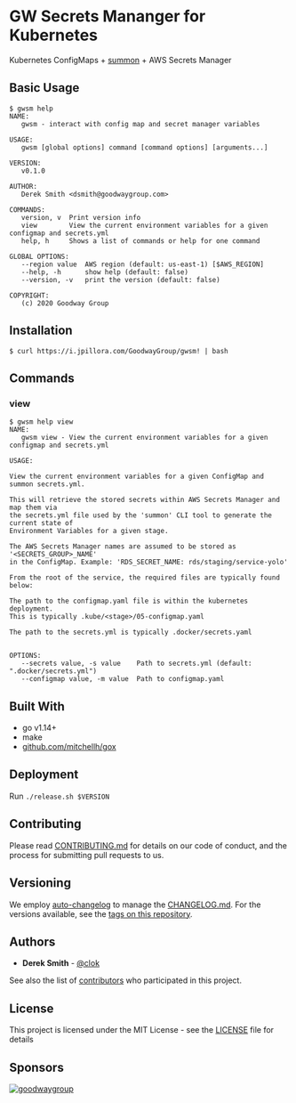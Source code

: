 # GW Secrets Mananger for Kubernetes

Kubernetes ConfigMaps + [summon](https://github.com/cyberark/summon) + AWS Secrets Manager

## Basic Usage

```
$ gwsm help
NAME:
   gwsm - interact with config map and secret manager variables

USAGE:
   gwsm [global options] command [command options] [arguments...]

VERSION:
   v0.1.0

AUTHOR:
   Derek Smith <dsmith@goodwaygroup.com>

COMMANDS:
   version, v  Print version info
   view        View the current environment variables for a given configmap and secrets.yml
   help, h     Shows a list of commands or help for one command

GLOBAL OPTIONS:
   --region value  AWS region (default: us-east-1) [$AWS_REGION]
   --help, -h      show help (default: false)
   --version, -v   print the version (default: false)

COPYRIGHT:
   (c) 2020 Goodway Group
```

## Installation

```
$ curl https://i.jpillora.com/GoodwayGroup/gwsm! | bash
```

## Commands

### view

```
$ gwsm help view
NAME:
   gwsm view - View the current environment variables for a given configmap and secrets.yml

USAGE:

View the current environment variables for a given ConfigMap and summon secrets.yml.

This will retrieve the stored secrets within AWS Secrets Manager and map them via
the secrets.yml file used by the 'summon' CLI tool to generate the current state of
Environment Variables for a given stage.

The AWS Secrets Manager names are assumed to be stored as '<SECRETS_GROUP>_NAME'
in the ConfigMap. Example: 'RDS_SECRET_NAME: rds/staging/service-yolo'

From the root of the service, the required files are typically found below:

The path to the configmap.yaml file is within the kubernetes deployment.
This is typically .kube/<stage>/05-configmap.yaml

The path to the secrets.yml is typically .docker/secrets.yaml


OPTIONS:
   --secrets value, -s value    Path to secrets.yml (default: ".docker/secrets.yml")
   --configmap value, -m value  Path to configmap.yaml
```


## Built With

* go v1.14+
* make
* [github.com/mitchellh/gox](https://github.com/mitchellh/gox)

## Deployment

Run `./release.sh $VERSION`

## Contributing

Please read [CONTRIBUTING.md](CONTRIBUTING.md) for details on our code of conduct, and the process for submitting pull requests to us.

## Versioning

We employ [auto-changelog](https://www.npmjs.com/package/auto-changelog) to manage the [CHANGELOG.md](CHANGELOG.md). For the versions available, see the [tags on this repository](https://github.com/GoodwayGroup/gwvault/tags).

## Authors

* **Derek Smith** - [@clok](https://github.com/clok)

See also the list of [contributors](https://github.com/GoodwayGroup/gwvault/contributors) who participated in this project.

## License

This project is licensed under the MIT License - see the [LICENSE](LICENSE) file for details

## Sponsors

[![goodwaygroup][goodwaygroup]](https://goodwaygroup.com)

[goodwaygroup]: https://s3.amazonaws.com/gw-crs-assets/goodwaygroup/logos/ggLogo_sm.png "Goodway Group"
